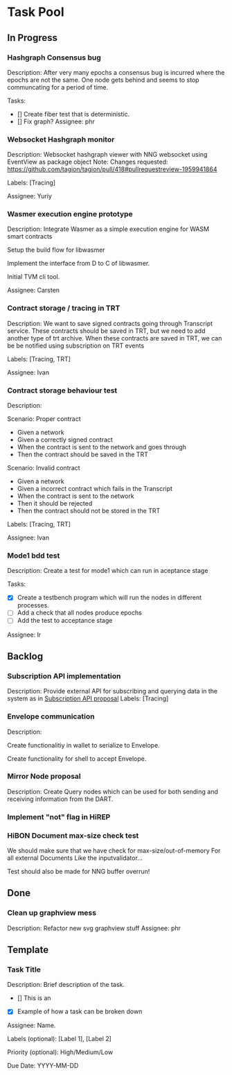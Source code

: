 # Task Pool

## In Progress

### Hashgraph Consensus bug
Description: After very many epochs a consensus bug is incurred where the epochs are not the same. One node gets behind and seems to stop communcating for a period of time.

Tasks:
- [] Create fiber test that is deterministic.
- [] Fix graph?
Assignee: phr

### Websocket Hashgraph monitor
Description: Websocket hashgraph viewer with NNG websocket using EventView as package object
Note: Changes requested: https://github.com/tagion/tagion/pull/418#pullrequestreview-1959941864

Labels: [Tracing]

Assignee: Yuriy

### Wasmer execution engine prototype
Description: Integrate Wasmer as a simple execution engine for WASM smart contracts

Setup the build flow for libwasmer

Implement the interface from D to C of libwasmer.

Initial TVM cli tool.


Assignee: Carsten

### Contract storage / tracing in TRT
Description: We want to save signed contracts going through Transcript service. These contracts should be saved in TRT, but we need to add another type of trt archive. When these contracts are saved in TRT, we can be be notified using subscription on TRT events

Labels: [Tracing, TRT]

Assignee: Ivan 

### Contract storage behaviour test
Description: 

Scenario: Proper contract
* Given a network
* Given a correctly signed contract
* When the contract is sent to the network and goes through
* Then the contract should be saved in the TRT 

Scenario: Invalid contract
* Given a network
* Given a incorrect contract which fails in the Transcript
* When the contract is sent to the network 
* Then it should be rejected
* Then the contract should not be stored in the TRT

Labels: [Tracing, TRT]

Assignee: Ivan

### Mode1 bdd test
Description: Create a test for mode1 which can run in aceptance stage

Tasks:
- [x] Create a testbench program which will run the nodes in different processes.
- [ ] Add a check that all nodes produce epochs
- [ ] Add the test to acceptance stage

Assignee: lr

## Backlog

### Subscription API implementation
Description: Provide external API for subscribing and querying data in the system as in [Subscription API proposal](https://docs.tagion.org/tips/3)
Labels: [Tracing]

### Envelope communication
Description: 

Create functionalitiy in wallet to serialize to Envelope.

Create functionality for shell to accept Envelope.

### Mirror Node proposal
Description: Create Query nodes which can be used for both sending and receiving information from the DART.

### Implement "not" flag in HiREP

### HiBON Document max-size check test 
We should make sure that we have check for max-size/out-of-memory
For all external Documents
Like the inputvalidator...

Test should also be made for NNG buffer overrun!

## Done
### Clean up graphview mess
Description: Refactor new svg graphview stuff
Assignee: phr

## Template
### Task Title
Description: Brief description of the task.
- [] This is an
- [X] Example of how a task can be broken down


Assignee: Name.

Labels (optional): [Label 1], [Label 2]

Priority (optional): High/Medium/Low

Due Date: YYYY-MM-DD
